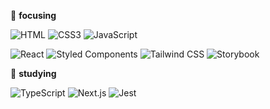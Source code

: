 🚀 **focusing**


![HTML](https://img.shields.io/badge/HTML5-E34F26?style=flat&logo=HTML5&logoColor=white)
![CSS3](https://img.shields.io/badge/CSS3-1572B6?style=flat&logo=CSS3&logoColor=white)
![JavaScript](https://img.shields.io/badge/JavaScript-F7DF1E?style=flat&logo=JavaScript&logoColor=white)

![React](https://img.shields.io/badge/React-61DAFB?style=flat&logo=React&logoColor=white)
![Styled Components](https://img.shields.io/badge/Styled_Components-DB7093?style=flat&logo=Styled-Components&logoColor=white)
![Tailwind CSS](https://img.shields.io/badge/Tailwind_CSS-38B2AC?style=flat&logo=Tailwind-CSS&logoColor=white)
![Storybook](https://img.shields.io/badge/Storybook-FF4785?style=flat&logo=Storybook&logoColor=white)

🌱 **studying**

![TypeScript](https://img.shields.io/badge/TypeScript-3178C6?style=flat&logo=TypeScript&logoColor=white)
![Next.js](https://img.shields.io/badge/Next.js-000000?style=flat&logo=Next.js&logoColor=white)
![Jest](https://img.shields.io/badge/Jest-C21325?style=flat&logo=Jest&logoColor=white)
